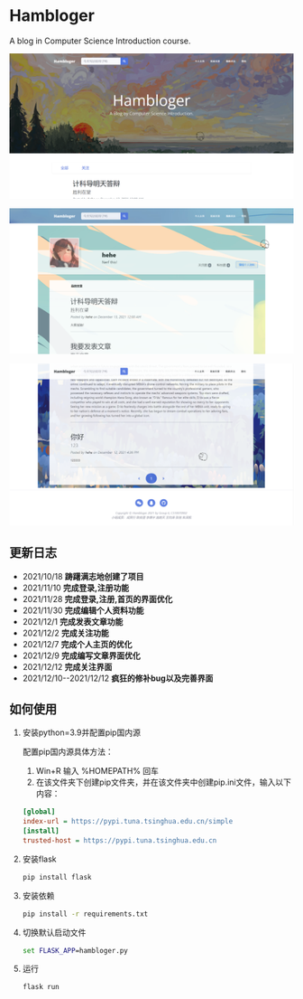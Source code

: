 # Hambloger
 A blog in Computer Science Introduction course.

![home](./resources/home.png)

![user](./resources/user.png)

![foot](./resources/foot.png)

## 更新日志

* 2021/10/18 **踌躇满志地创建了项目**
* 2021/11/10 **完成登录,注册功能**
* 2021/11/28 **完成登录,注册,首页的界面优化**
* 2021/11/30 **完成编辑个人资料功能**
* 2021/12/1  **完成发表文章功能**
* 2021/12/2  **完成关注功能**
* 2021/12/7  **完成个人主页的优化**
* 2021/12/9  **完成编写文章界面优化**
* 2021/12/12 **完成关注界面** 
* 2021/12/10--2021/12/12 **疯狂的修补bug以及完善界面**

## 如何使用

1. 安装python=3.9并配置pip国内源

   配置pip国内源具体方法：

   1. Win+R 输入 %HOMEPATH% 回车
   2. 在该文件夹下创建pip文件夹，并在该文件夹中创建pip.ini文件，输入以下内容：

   ``` ini
   [global]
   index-url = https://pypi.tuna.tsinghua.edu.cn/simple
   [install]
   trusted-host = https://pypi.tuna.tsinghua.edu.cn
   ```

   

1. 安装flask

   ``` cmd
   pip install flask
   ```

   

2. 安装依赖

   ``` cmd
   pip install -r requirements.txt
   ```

   

3. 切换默认启动文件

   ``` cmd
   set FLASK_APP=hambloger.py
   ```

4. 运行

   ``` cmd
   flask run
   ```

   

